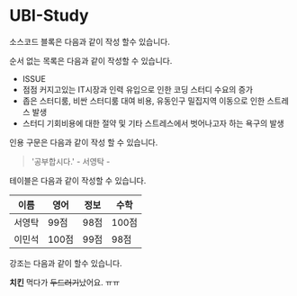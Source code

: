 # UBI-Study

소스코드 블록은 다음과 같이 작성 할수 있습니다.

순서 없는 목록은 다음과 같이 작성할 수 있습니다.
 * ISSUE
  * 점점 커지고있는 IT시장과 인력 유입으로 인한 코딩 스터디 수요의 증가
  * 좁은 스터디룸, 비싼 스터디룸 대여 비용, 유동인구 밀집지역 이동으로 인한 스트레스 발생
  * 스터디 기회비용에 대한 절약 및 기타 스트레스에서 벗어나고자 하는 욕구의 발생

인용 구문은 다음과 같이 작성 할 수 있습니다.

> '공부합시다.' - 서영탁 - 

테이블은 다음과 같이 작성할 수 있습니다.

이름|영어|정보|수학
---|---|---|---|
서영탁|99점|98점|100점|
이민석|100점|99점|98점|

강조는 다음과 같이 할수 있습니다.

**치킨** 먹다가 ~~두드러기~~났어요. ㅠㅠ
